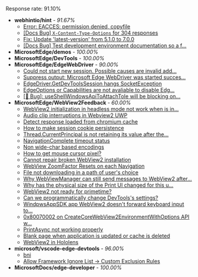 Response rate: 91.10%

* **webhintio/hint** - _91.67%_
  * [Error: EACCES: permission denied, copyfile](https://github.com/webhintio/hint/issues/5432)
  * [[Docs Bug] `X-Content-Type-Options` for 304 responses](https://github.com/webhintio/hint/issues/5417)
  * [Fix: Update 'latest-version' from 5.1.0 to 7.0.0](https://github.com/webhintio/hint/pull/5471)
  * [[Docs Bug] Test development environment documentation so a f...](https://github.com/webhintio/hint/issues/5404)
* **MicrosoftEdge/demos** - _100.00%_
* **MicrosoftEdge/DevTools** - _100.00%_
* **MicrosoftEdge/EdgeWebDriver** - _90.00%_
  * [Could not start new session. Possible causes are invalid add...](https://github.com/MicrosoftEdge/EdgeWebDriver/issues/83)
  * [Suppress output: Microsoft Edge WebDriver was started succes...](https://github.com/MicrosoftEdge/EdgeWebDriver/issues/82)
  * [EdgeDriver.GetDevToolsSession hangs SocketException](https://github.com/MicrosoftEdge/EdgeWebDriver/issues/65)
  * [EdgeOptions or Capabilities are not avaliable to disable Edg...](https://github.com/MicrosoftEdge/EdgeWebDriver/issues/61)
  * [[🐛 Bug]: useShellWindowsApiToAttachToIe will be blocking on...](https://github.com/MicrosoftEdge/EdgeWebDriver/issues/34)
* **MicrosoftEdge/WebView2Feedback** - _60.00%_
  * [WebView2 initialization in headless mode not work when is in...](https://github.com/MicrosoftEdge/WebView2Feedback/issues/3458)
  * [Audio clip interruptions in Webview2 UWP](https://github.com/MicrosoftEdge/WebView2Feedback/issues/3457)
  * [Detect response loaded from chromium cache](https://github.com/MicrosoftEdge/WebView2Feedback/issues/3448)
  * [How to make session cookie persistence](https://github.com/MicrosoftEdge/WebView2Feedback/issues/3444)
  * [Thread.CurrentPrincipal is not retaining its value after the...](https://github.com/MicrosoftEdge/WebView2Feedback/issues/3443)
  * [NavigationComplete timeout status](https://github.com/MicrosoftEdge/WebView2Feedback/issues/3442)
  * [Non wide-char based encodings](https://github.com/MicrosoftEdge/WebView2Feedback/issues/3423)
  * [How to get mouse cursor pixel?](https://github.com/MicrosoftEdge/WebView2Feedback/issues/3415)
  * [Cannot repair broken WebView2 installation](https://github.com/MicrosoftEdge/WebView2Feedback/issues/3460)
  * [WebView ZoomFactor Resets on each Navigation](https://github.com/MicrosoftEdge/WebView2Feedback/issues/3459)
  * [File not downloading in a path of user's choice](https://github.com/MicrosoftEdge/WebView2Feedback/issues/3452)
  * [Why WebViewManager can still send messages to WebView2 after...](https://github.com/MicrosoftEdge/WebView2Feedback/issues/3450)
  * [Why has the physical size of the Print UI changed for this u...](https://github.com/MicrosoftEdge/WebView2Feedback/issues/3447)
  * [WebView2 not ready for primetime?](https://github.com/MicrosoftEdge/WebView2Feedback/issues/3445)
  * [Can we programmatically change DevTools's settings?](https://github.com/MicrosoftEdge/WebView2Feedback/issues/3441)
  * [WindpwsAppSDK app WebView2 doesn't forward keyboard input to...](https://github.com/MicrosoftEdge/WebView2Feedback/issues/3438)
  * [0x80070002 on CreateCoreWebView2EnvironmentWithOptions API w...](https://github.com/MicrosoftEdge/WebView2Feedback/issues/3437)
  * [PrintAsync not working properly](https://github.com/MicrosoftEdge/WebView2Feedback/issues/3421)
  * [Blank page when application is updated or cache is deleted](https://github.com/MicrosoftEdge/WebView2Feedback/issues/3412)
  * [WebView2 in Hololens](https://github.com/MicrosoftEdge/WebView2Feedback/issues/3410)
* **microsoft/vscode-edge-devtools** - _96.00%_
  * [bni](https://github.com/microsoft/vscode-edge-devtools/issues/1487)
  * [Allow Framework Ignore List -> Custom Exclusion Rules](https://github.com/microsoft/vscode-edge-devtools/issues/1480)
* **MicrosoftDocs/edge-developer** - _100.00%_